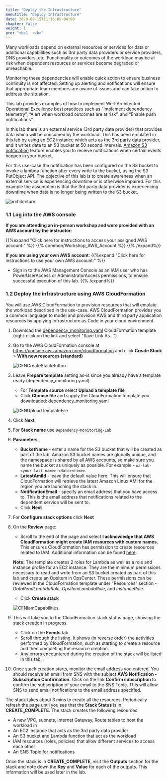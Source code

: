 ```yaml
---
title: "Deploy the Infrastructure"
menutitle: "Deploy Infrastructure"
date: 2020-09-15T11:16:09-04:00
chapter: false
weight: 1
pre: "<b>1. </b>"
---
```


Many workloads depend on external resources or services for data or additional capabilities such as 3rd party data providers or service providers, DNS providers, etc. Functionality or outcomes of the workload may be at risk when dependent resources or services become degraded or unreachable.

Monitoring these dependencies will enable quick action to ensure business continuity is not affected. Setting up alerting and notifications will ensure that appropriate team members are aware of issues and can take action to address the situation.

This lab provides examples of how to implement Well-Architected Operational Excellence best practices such as “Implement dependency telemetry”, “Alert when workload outcomes are at risk”, and “Enable push notifications”.

In this lab there is an external service (3rd party data provider) that provides data which will be consumed by the workload. This has been emulated in this lab by using an EC2 instance which acts as the 3rd party data provider, and it writes data to an S3 bucket at 50 second intervals. [Amazon S3 notification](https://docs.aws.amazon.com/AmazonS3/latest/dev/NotificationHowTo.html) feature enables you to receive notifications when certain events happen in your bucket.

For this use-case the notification has been configured on the S3 bucket to invoke a lambda function after every write to the bucket, using the S3 PutObject API. The objective of this lab is to create awareness when an external service is experiencing downtime or is otherwise impaired. For this example the assumption is that the 3rd party data provider is experiencing downtime when data is no longer being written to the S3 bucket.

![architecture](/Operations/100_Dependency_Monitoring/Images/ArchitectureFirst.png)

### 1.1 Log into the AWS console

**If you are attending an in-person workshop and were provided with an AWS account by the instructor**:

{{%expand "Click here for instructions to access your assigned AWS account:" %}} {{% common/Workshop_AWS_Account %}} {{% /expand%}}

**If you are using your own AWS account**:
{{%expand "Click here for instructions to use your own AWS account:" %}}
* Sign in to the AWS Management Console as an IAM user who has PowerUserAccess or AdministratorAccess permissions, to ensure successful execution of this lab.
{{% /expand%}}

### 1.2 Deploy the infrastructure using AWS CloudFormation

You will use AWS CloudFormation to provision resources that will emulate the workload described in the use-case. AWS CloudFormation provides you a common language to model and provision AWS and third party application resources by applying Infrastructure as Code in your cloud environment.

1. Download the [dependency_monitoring.yaml](/Operations/100_Dependency_Monitoring/Code/dependency_monitoring.yaml) CloudFormation template (right-click on the link and select "Save Link As...")
1. Go to the AWS CloudFormation console at <https://console.aws.amazon.com/cloudformation> and click **Create Stack** > **With new resources (standard)**

    ![CFNCreateStackButton](/Operations/100_Dependency_Monitoring/Images/CFNCreateStackButton.png)

1. Leave **Prepare template** setting as-is since you already have a template ready (dependency_monitoring.yaml)

    * For **Template source** select **Upload a template file**
    * Click **Choose file** and supply the CloudFormation template you downloaded: dependency_monitoring.yaml

    ![CFNUploadTemplateFile](/Operations/100_Dependency_Monitoring/Images/CFNUploadTemplateFile.png)

1. Click **Next**
1. For **Stack name** use `Dependency-Monitoring-Lab`
1. **Parameters**
    * **BucketName** - enter a name for the S3 bucket that will be created as part of the lab. Amazon S3 bucket names are globally unique, and the namespace is shared by all AWS accounts, so make sure you name the bucket as uniquely as possible. For example - `wa-lab-<your last name>-<date><time>`.
    * **LatestAmiId** - leave the default value here. This will ensure that CloudFormation will retrieve the latest Amazon Linux AMI for the region you are launching the stack in.
    * **NotificationEmail** - specify an email address that you have access to. This is the email address that notifications related to the dependent service will be sent to.
    * Click **Next**
1. For **Configure stack options** click **Next**
1. On the **Review** page:
    * Scroll to the end of the page and select **I acknowledge that AWS CloudFormation might create IAM resources with custom names.** This ensures CloudFormation has permission to create resources related to IAM. Additional information can be found [here](https://docs.aws.amazon.com/AWSCloudFormation/latest/APIReference/API_CreateStack.html).

    **Note:** The template creates 2 roles for Lambda as well as a role and instance profile for an EC2 instance. They are the minimum permissions necessary to read and write from an S3 bucket created as part of this lab and create an OpsItem in OpsCenter. These permissions can be reviewed in the CloudFormation template under "Resources" section - *DataReadLambdaRole*, *OpsItemLambdaRole*, and *InstanceRole*.

    * Click **Create stack**

    ![CFNIamCapabilities](/Operations/100_Dependency_Monitoring/Images/CFNIamCapabilities.png)

1. This will take you to the CloudFormation stack status page, showing the stack creation in progress.
    * Click on the **Events** tab
    * Scroll through the listing. It shows (in reverse order) the activities performed by CloudFormation, such as starting to create a resource and then completing the resource creation.
    * Any errors encountered during the creation of the stack will be listed in this tab.
1. Once stack creation starts, monitor the email address you entered. You should receive an email from SNS with the subject **AWS Notification - Subscription Confirmation.** Click on the link **Confirm subscription** to confirm the subscription of your email to the SNS Topic. This will allow SNS to send email notifications to the email address specified.

The stack takes about 3 mins to create all the resources. Periodically refresh the page until you see that the **Stack Status** is in **CREATE_COMPLETE**. The stack creates the following resources:

* A new VPC, subnets, Internet Gateway, Route tables to host the workload in
* An EC2 instance that acts as the 3rd party data provider
* An S3 bucket and Lambda function that act as the workload
* IAM resources (roles, policies) that allow different services to access each other
* An SNS Topic for notifications

Once the stack is in **CREATE_COMPLETE**, visit the **Outputs** section for the stack and note down the **Key** and **Value** for each of the outputs. This information will be used later in the lab.
